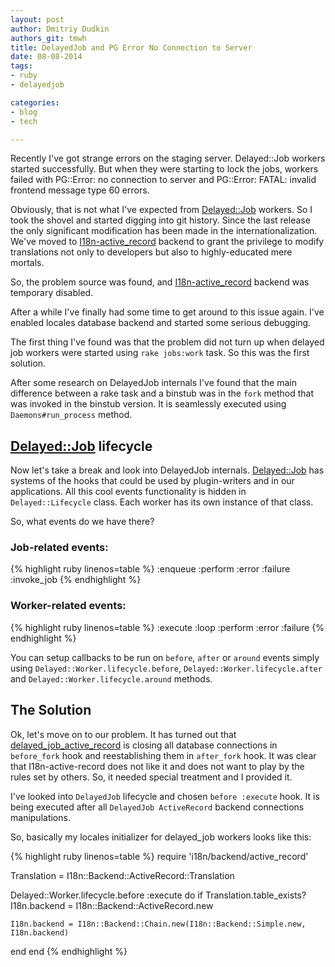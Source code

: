 ```yaml
---
layout: post
author: Dmitriy Dudkin
authors_git: tmwh
title: DelayedJob and PG Error No Connection to Server
date: 08-08-2014
tags:
- ruby
- delayedjob

categories:
- blog
- tech

---
```


Recently I've got strange errors on the staging server. Delayed::Job workers started successfully. But when they were starting to lock the jobs, workers failed with PG::Error: no connection to server and  PG::Error: FATAL: invalid frontend message type 60 errors. 

<!--cut-->

Obviously, that is not what I've expected from [Delayed::Job] workers. So I took the shovel and started digging into git history. Since the last release the only significant modification has been made in the internationalization. We've moved to [I18n-active_record] backend to grant the privilege to modify translations not only to developers but also to highly-educated mere mortals.

So, the problem source was found, and [I18n-active_record] backend was temporary disabled.

After a while I've finally had some time to get around to  this issue again. I've enabled locales database backend and started some serious debugging.

The first thing I've found was that the problem did not turn up when delayed job workers were started using `rake jobs:work` task. So this was the first solution.

After some research on DelayedJob internals I've found that the main difference between a rake task and a binstub was in the `fork` method that was invoked in the binstub version. It is seamlessly executed using `Daemons#run_process` method.

## [Delayed::Job] lifecycle

Now let's take a break and look into DelayedJob internals. [Delayed::Job] has systems of the hooks that could be used by plugin-writers and in our applications. All this cool events functionality is hidden in `Delayed::Lifecycle` class. Each worker has its own instance of that class.

So, what events do we have there?

### Job-related events:

{% highlight ruby linenos=table %}
 :enqueue
 :perform
 :error
 :failure
 :invoke_job
{% endhighlight %}


### Worker-related events:


{% highlight ruby linenos=table %}
:execute
:loop
:perform
:error
:failure
{% endhighlight %}


 You can setup callbacks to be run on `before`, `after` or `around` events simply using `Delayed::Worker.lifecycle.before`, `Delayed::Worker.lifecycle.after` and `Delayed::Worker.lifecycle.around` methods.

## The Solution

Ok, let's move on to our problem. It has turned out that [delayed_job_active_record] is closing all database connections in `before_fork` hook and reestablishing them in `after_fork` hook. It was clear that I18n-active-record does not like it and does not want to play by the rules set by others. So, it needed special treatment and I provided it.

I've looked into `DelayedJob` lifecycle and chosen `before :execute` hook. It is being executed after all `DelayedJob ActiveRecord` backend connections manipulations.

So, basically my locales initializer for delayed_job workers looks like this:

{% highlight ruby linenos=table %}
require 'i18n/backend/active_record'
  
Translation  = I18n::Backend::ActiveRecord::Translation

Delayed::Worker.lifecycle.before :execute do
  if Translation.table_exists?
    I18n.backend = I18n::Backend::ActiveRecord.new

    I18n.backend = I18n::Backend::Chain.new(I18n::Backend::Simple.new, I18n.backend)
  end
end
{% endhighlight %}

[Delayed::Job]:https://github.com/collectiveidea/delayed_job
[I18n-active_record]:https://github.com/svenfuchs/i18n-active_record
[delayed_job_active_record]:https://github.com/collectiveidea/delayed_job_active_record


